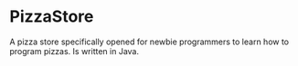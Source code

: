 # PizzaStore
A pizza store specifically opened for newbie programmers to learn how to program pizzas. Is written in Java.
